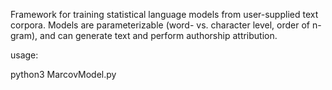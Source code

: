 Framework for training statistical language
models from user-supplied text corpora. Models are parameterizable (word- vs. character
level, order of n-gram), and can generate text and perform authorship attribution.

usage:

python3 MarcovModel.py
